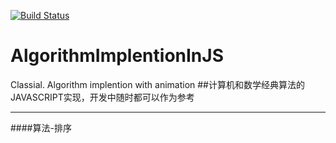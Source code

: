 
[![Build Status](https://travis-ci.org/megatontech/ThankYouSenpai.svg?branch=master)](https://travis-ci.org/megatontech/ThankYouSenpai)
# AlgorithmImplentionInJS

Classial. Algorithm implention with animation
##计算机和数学经典算法的JAVASCRIPT实现，开发中随时都可以作为参考
***
####算法-排序
